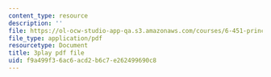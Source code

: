 ```yaml
---
content_type: resource
description: ''
file: https://ol-ocw-studio-app-qa.s3.amazonaws.com/courses/6-451-principles-of-digital-communication-ii-spring-2005/f9a499f36ac6acd2b6c7e262499690c8_eyqoHN4-4jg.pdf
file_type: application/pdf
resourcetype: Document
title: 3play pdf file
uid: f9a499f3-6ac6-acd2-b6c7-e262499690c8
---
```

